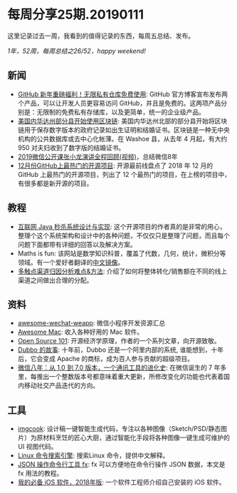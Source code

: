 # 每周分享25期.20190111

这里记录过去一周，我看到的值得记录的东西，每周五总结、发布。

*1年，52周，每周总结之26/52，happy weekend!*

## 新闻

* [GitHub 新年重磅福利！无限私有仓库免费使用](https://blog.github.com/2019-01-07-new-year-new-github/): GitHub 官方博客宣布发布两个产品，可以让开发人员更容易访问 GitHub，并且是免费的。这两项产品分别是：无限制的免费私有存储库，以及更简单，统一的企业级产品。
* [美国内华达州部分县开始使用区块链](https://www.apnews.com/8eb100aa9ce9418b9ad34473e732c1e3): 美国内华达州北部的部分县开始将区块链用于保存数字版本的政府记录如出生证明和结婚证书。区块链是一种无中央机构的公共数据库或去中心化帐薄。在 Washoe 县，从去年 4 月起，有大约 950 对夫妇收到了数字版的结婚证书。
* [2019微信公开课张小龙演讲全程回顾(视频)](https://www.youtube.com/watch?v=VTPEbTZB6ek)，总结微信8年
* [12月份GitHub上最热门的开源项目](https://time.geekbang.org/column/article/77111): 开源最前线盘点了 2018 年 12 月的 GitHub 上最热门的开源项目，列出了 12 个最热门的项目，在上榜的项目中，有很多都是新开源的项目。

## 教程

* [互联网 Java 秒杀系统设计与实现](https://github.com/qiurunze123/miaosha): 这个开源项目的作者真的是非常的用心，整理个这个系统架构和设计中的各种问题，不仅仅只是整理了问题，而且每个问题下面都带有详细的回答以及解决方案。
* Maths is fun: 该网站是数学知识科普，覆盖了代数，几何，统计，微积分等领域。有一个爱好者翻译的[中文镜像](http://www.shuxuele.com/index.html)。
* [多触点渠道归因分析难点&方法](https://mp.weixin.qq.com/s/Z0UDrj-ytG5SWDgBI3Mtdg): 介绍了如何将整体转化/销售额在不同的线上渠道之间做出合理的分配。


## 资料

* [awesome-wechat-weapp](https://github.com/justjavac/awesome-wechat-weapp): 微信小程序开发资源汇总
* [Awesome Mac](https://github.com/jaywcjlove/awesome-mac/blob/master/README-zh.md): 收入各种好用的 Mac 软件。
* [Open Source 101](https://linux.cn/article-10430-1.html): 开源经济学原理，作者的一个系列文章，向开源致敬。
* [Dubbo 的故事](https://weibo.com/6231524614/Ha6jmkYAN?type=comment): 十年前，Dubbo 还是一个阿里内部的系统, 谁能想到，十年后，它会变成 Apache 的商标，成为百人参与贡献的超级项目。
* [微信八年：从 1.0 到 7.0 版本，一个通讯工具的进化史](https://zhuanlan.zhihu.com/p/53779918): 在微信诞生的 7 年多里，每推出一个整数版本号都意味着重大更新，所修改变化的功能也代表着国内移动社交产品迭代的方向。

## 工具

* [imgcook](https://imgcook.taobao.org/): 设计稿一键智能生成代码，专注以各种图像（Sketch/PSD/静态图片）为原材料烹饪的匠心大厨，通过智能化手段将各种图像一键生成可维护的 UI 视图代码。
* [Linux 命令搜索引擎](https://wangchujiang.com/linux-command/): 搜索Linux 命令，提供中文解释。
* [JSON 操作命令行工具 fx](https://medium.com/@antonmedv/discover-how-to-use-fx-effectively-668845d2a4ea): fx 可以方便地在命令行操作 JSON 数据，本文是 fx 用法的教程。
* [我的必备 iOS 软件，2018年版](https://www.macstories.net/stories/my-must-have-ios-apps-2018-edition/): 一个软件工程师介绍自己安装的 iOS 软件。


